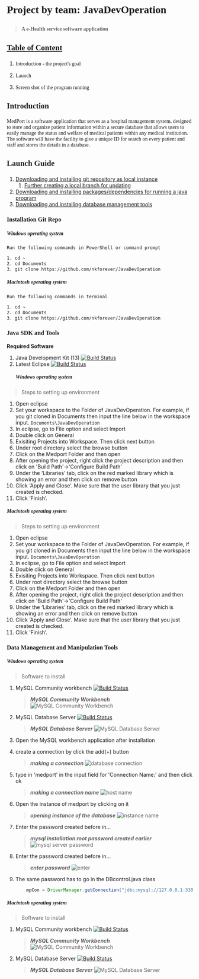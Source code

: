# <p style="font-family:Menlo"> Project by team: JavaDevOperation </p>
   > **<p style="font-family:Menlo">A e-Health service software application</p>**

## <p style="font-family:Menlo"> <u>**Table of Content**</u> </p>
1. <p style="font-family:Menlo"> Introduction - the project's goal </p>
2. <p style="font-family:Menlo"> Launch </p>
3. <p style="font-family:Menlo"> Screen shot of the program running </p>






## <p style="font-family:Menlo">Introduction</p> 
<p style="font-family:Menlo"> MedPort is a software application that serves as a hospital management system, designed to store and organize patient information within a secure database that allows users to easily manage the status and welfare of medical patients within any medical institution. <br>The software will have the facility to give a unique ID for search on every patient and staff and stores the details in a database.</p>


## <p style="font-family:Menlo">Launch Guide</p>

1. [Downloading and installing git repository as local instance](#installation-Setup)
    1. [Further creating a local branch for updating](https://help.github.com/en/github/collaborating-with-issues-and-pull-requests/creating-and-deleting-branches-within-your-repository#creating-a-branch) 
2. [Downloading and installing packages/dependencies for running a java program](#java-sdk-and-tools)
3. [Downloading and installing database management tools](#data-management-and-manipulation-tools)



### <p style="font-family:Menlo">Installation Git Repo</p>
   ##### <p style="font-family:Menlo">Windows operating system</p>
   ```Run the following commands in PowerShell or command prompt```
```bash
1. cd ~
2. cd Documents
3. git clone https://github.com/nkforever/JavaDevOperation

```
   ##### <p style="font-family:Menlo">Macintosh operating system</p>
   ```Run the following commands in terminal```
```bash
1. cd ~
2. cd Documents
3. git clone https://github.com/nkforever/JavaDevOperation
```



### <p style="font-family:Menlo">Java SDK and Tools</p>

**Required Software**
1. Java Development Kit (13) [![Build Status](https://img.shields.io/badge/download-click-brightgreen?style=flat)](https://www.oracle.com/technetwork/java/javase/downloads/index.html)
2. Latest Eclipse [![Build Status](https://img.shields.io/badge/download-click-brightgreen?style=flat)](https://www.eclipse.org/downloads/packages/release/2019-09/r/eclipse-ide-java-developers)
   ##### <p style="font-family:Menlo">Windows operating system</p>
> Steps to setting up environment
1. Open eclipse
2. Set your workspace to the Folder of JavaDevOperation.
    For example, if you git cloned in Documents then input the line below in the workspace input.
    ```Documents\JavaDevOperation```
3. In eclipse, go to File option and select Import
4. Double click on General
5. Exisiting Projects into Workspace. Then click next button
6. Under root directory select the browse button
7. Click on the Medport Folder and then open
8. After opening the project, right click the project description and then click on 'Build Path'->'Configure Build Path'
8. Under the ‘Libraries’ tab, click on the red marked library which is showing an error and then click on remove button
9. Click ‘Apply and Close’. Make sure that the user library that you just created is checked.
10. Click ‘Finish’.

   ##### <p style="font-family:Menlo">Macintosh operating system</p>
> Steps to setting up environment
1. Open eclipse
2. Set your workspace to the Folder of JavaDevOperation.
    For example, if you git cloned in Documents then input the line below in the workspace input.
    ```Documents\JavaDevOperation```
3. In eclipse, go to File option and select Import
4. Double click on General
5. Exisiting Projects into Workspace. Then click next button
6. Under root directory select the browse button
7. Click on the Medport Folder and then open
8. After opening the project, right click the project description and then click on 'Build Path'->'Configure Build Path'
8. Under the ‘Libraries’ tab, click on the red marked library which is showing an error and then click on remove button
9. Click ‘Apply and Close’. Make sure that the user library that you just created is checked.
10. Click ‘Finish’.
 






### <p style="font-family:Menlo">Data Management and Manipulation Tools</p>
  ##### <p style="font-family:Menlo">Windows operating system</p>
> Software to install
1. MySQL Community workbench      [![Build Status](https://img.shields.io/badge/available%20status-success-brightgreen?style=flat)](https://dev.mysql.com/downloads/workbench/)
    > ***MySQL Community Workbench***
    ![MySQL Community Workbench](images/workbench_windows.png)
    
2. MySQL Database Server           [![Build Status](https://img.shields.io/badge/available%20status-success-brightgreen?style=flat)](https://dev.mysql.com/downloads/mysql/) 
    >***MySQL Database Server***
    ![MySQL Database Server](images/community_server_windows.png)

3. Open the MySQL workbench application after installation
4. create a connection by click the add(+) button
   > ***making a connection***
    ![database connection](images/database_connection.png)
5. type in 'medport' in the input field for 'Connection Name:' and then click ok
   > ***making a connection name***
    ![host name](images/connection_name.png)
6. Open the instance of medport by clicking on it
   > ***opening instance of the database***
    ![instance name](images/instance_open.png)
7. Enter the password created before in...
   > ***mysql installation root password created earlier***
    ![mysql server password](images/sql_password.png)
8. Enter the password created before in...
   > ***enter password***
    ![enter](images/pass.png) 
9. The same password has to go in the DBcontrol.java class 
    ```java
        mpCon = DriverManager.getConnection("jdbc:mysql://127.0.0.1:3306/medport", "root", "password");
    ```




  ##### <p style="font-family:Menlo">Macintosh operating system</p>
> Software to install
1. MySQL Community workbench      [![Build Status](https://img.shields.io/badge/available%20status-success-brightgreen?style=flat)](https://dev.mysql.com/downloads/workbench/)
    > ***MySQL Community Workbench***
    ![MySQL Community Workbench](images/workbench_macos.png)
    
2. MySQL Database Server           [![Build Status](https://img.shields.io/badge/available%20status-success-brightgreen?style=flat)](https://dev.mysql.com/downloads/mysql/) 
    >***MySQL Database Server***
    ![MySQL Database Server](images/community_server_macos.png)

